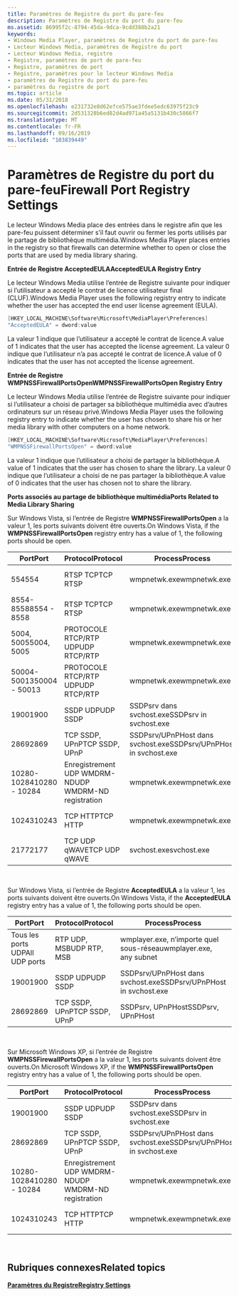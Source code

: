 ```yaml
---
title: Paramètres de Registre du port du pare-feu
description: Paramètres de Registre du port du pare-feu
ms.assetid: 86995f2c-8794-45da-9dca-9cdd388b2a21
keywords:
- Windows Media Player, paramètres de Registre du port de pare-feu
- Lecteur Windows Media, paramètres de Registre du port
- Lecteur Windows Media, registre
- Registre, paramètres de port de pare-feu
- Registre, paramètres de port
- Registre, paramètres pour le lecteur Windows Media
- paramètres de Registre du port du pare-feu
- paramètres du registre de port
ms.topic: article
ms.date: 05/31/2018
ms.openlocfilehash: e231732e8d62efce575ae3fdee5edc63975f23c9
ms.sourcegitcommit: 2d531328b6ed82d4ad971a45a5131b430c5866f7
ms.translationtype: MT
ms.contentlocale: fr-FR
ms.lasthandoff: 09/16/2019
ms.locfileid: "103839449"
---
```

# <a name="firewall-port-registry-settings"></a><span data-ttu-id="b2ea4-111">Paramètres de Registre du port du pare-feu</span><span class="sxs-lookup"><span data-stu-id="b2ea4-111">Firewall Port Registry Settings</span></span>

<span data-ttu-id="b2ea4-112">Le lecteur Windows Media place des entrées dans le registre afin que les pare-feu puissent déterminer s’il faut ouvrir ou fermer les ports utilisés par le partage de bibliothèque multimédia.</span><span class="sxs-lookup"><span data-stu-id="b2ea4-112">Windows Media Player places entries in the registry so that firewalls can determine whether to open or close the ports that are used by media library sharing.</span></span>

<span data-ttu-id="b2ea4-113">**Entrée de Registre AcceptedEULA**</span><span class="sxs-lookup"><span data-stu-id="b2ea4-113">**AcceptedEULA Registry Entry**</span></span>

<span data-ttu-id="b2ea4-114">Le lecteur Windows Media utilise l’entrée de Registre suivante pour indiquer si l’utilisateur a accepté le contrat de licence utilisateur final (CLUF).</span><span class="sxs-lookup"><span data-stu-id="b2ea4-114">Windows Media Player uses the following registry entry to indicate whether the user has accepted the end user license agreement (EULA).</span></span>


```C++
[HKEY_LOCAL_MACHINE\Software\Microsoft\MediaPlayer\Preferences]
"AcceptedEULA" = dword:value
```



<span data-ttu-id="b2ea4-115">La valeur 1 indique que l’utilisateur a accepté le contrat de licence.</span><span class="sxs-lookup"><span data-stu-id="b2ea4-115">A value of 1 indicates that the user has accepted the license agreement.</span></span> <span data-ttu-id="b2ea4-116">La valeur 0 indique que l’utilisateur n’a pas accepté le contrat de licence.</span><span class="sxs-lookup"><span data-stu-id="b2ea4-116">A value of 0 indicates that the user has not accepted the license agreement.</span></span>

<span data-ttu-id="b2ea4-117">**Entrée de Registre WMPNSSFirewallPortsOpen**</span><span class="sxs-lookup"><span data-stu-id="b2ea4-117">**WMPNSSFirewallPortsOpen Registry Entry**</span></span>

<span data-ttu-id="b2ea4-118">Le lecteur Windows Media utilise l’entrée de Registre suivante pour indiquer si l’utilisateur a choisi de partager sa bibliothèque multimédia avec d’autres ordinateurs sur un réseau privé.</span><span class="sxs-lookup"><span data-stu-id="b2ea4-118">Windows Media Player uses the following registry entry to indicate whether the user has chosen to share his or her media library with other computers on a home network.</span></span>


```C++
[HKEY_LOCAL_MACHINE\Software\Microsoft\MediaPlayer\Preferences]
"WMPNSSFirewallPortsOpen" = dword:value
```



<span data-ttu-id="b2ea4-119">La valeur 1 indique que l’utilisateur a choisi de partager la bibliothèque.</span><span class="sxs-lookup"><span data-stu-id="b2ea4-119">A value of 1 indicates that the user has chosen to share the library.</span></span> <span data-ttu-id="b2ea4-120">La valeur 0 indique que l’utilisateur a choisi de ne pas partager la bibliothèque.</span><span class="sxs-lookup"><span data-stu-id="b2ea4-120">A value of 0 indicates that the user has chosen not to share the library.</span></span>

<span data-ttu-id="b2ea4-121">**Ports associés au partage de bibliothèque multimédia**</span><span class="sxs-lookup"><span data-stu-id="b2ea4-121">**Ports Related to Media Library Sharing**</span></span>

<span data-ttu-id="b2ea4-122">Sur Windows Vista, si l’entrée de Registre **WMPNSSFirewallPortsOpen** a la valeur 1, les ports suivants doivent être ouverts.</span><span class="sxs-lookup"><span data-stu-id="b2ea4-122">On Windows Vista, if the **WMPNSSFirewallPortsOpen** registry entry has a value of 1, the following ports should be open.</span></span>



| <span data-ttu-id="b2ea4-123">Port</span><span class="sxs-lookup"><span data-stu-id="b2ea4-123">Port</span></span>          | <span data-ttu-id="b2ea4-124">Protocol</span><span class="sxs-lookup"><span data-stu-id="b2ea4-124">Protocol</span></span>                  | <span data-ttu-id="b2ea4-125">Process</span><span class="sxs-lookup"><span data-stu-id="b2ea4-125">Process</span></span>                         | <span data-ttu-id="b2ea4-126">Sens</span><span class="sxs-lookup"><span data-stu-id="b2ea4-126">Direction</span></span>            |
|---------------|---------------------------|---------------------------------|----------------------|
| <span data-ttu-id="b2ea4-127">554</span><span class="sxs-lookup"><span data-stu-id="b2ea4-127">554</span></span>           | <span data-ttu-id="b2ea4-128">RTSP TCP</span><span class="sxs-lookup"><span data-stu-id="b2ea4-128">TCP RTSP</span></span>                  | <span data-ttu-id="b2ea4-129">wmpnetwk.exe</span><span class="sxs-lookup"><span data-stu-id="b2ea4-129">wmpnetwk.exe</span></span>                    | <span data-ttu-id="b2ea4-130">entrant et sortant</span><span class="sxs-lookup"><span data-stu-id="b2ea4-130">inbound and outbound</span></span> |
| <span data-ttu-id="b2ea4-131">8554-8558</span><span class="sxs-lookup"><span data-stu-id="b2ea4-131">8554 - 8558</span></span>   | <span data-ttu-id="b2ea4-132">RTSP TCP</span><span class="sxs-lookup"><span data-stu-id="b2ea4-132">TCP RTSP</span></span>                  | <span data-ttu-id="b2ea4-133">wmpnetwk.exe</span><span class="sxs-lookup"><span data-stu-id="b2ea4-133">wmpnetwk.exe</span></span>                    | <span data-ttu-id="b2ea4-134">entrant et sortant</span><span class="sxs-lookup"><span data-stu-id="b2ea4-134">inbound and outbound</span></span> |
| <span data-ttu-id="b2ea4-135">5004, 5005</span><span class="sxs-lookup"><span data-stu-id="b2ea4-135">5004, 5005</span></span>    | <span data-ttu-id="b2ea4-136">PROTOCOLE RTCP/RTP UDP</span><span class="sxs-lookup"><span data-stu-id="b2ea4-136">UDP RTCP/RTP</span></span>              | <span data-ttu-id="b2ea4-137">wmpnetwk.exe</span><span class="sxs-lookup"><span data-stu-id="b2ea4-137">wmpnetwk.exe</span></span>                    | <span data-ttu-id="b2ea4-138">entrant et sortant</span><span class="sxs-lookup"><span data-stu-id="b2ea4-138">inbound and outbound</span></span> |
| <span data-ttu-id="b2ea4-139">50004-50013</span><span class="sxs-lookup"><span data-stu-id="b2ea4-139">50004 - 50013</span></span> | <span data-ttu-id="b2ea4-140">PROTOCOLE RTCP/RTP UDP</span><span class="sxs-lookup"><span data-stu-id="b2ea4-140">UDP RTCP/RTP</span></span>              | <span data-ttu-id="b2ea4-141">wmpnetwk.exe</span><span class="sxs-lookup"><span data-stu-id="b2ea4-141">wmpnetwk.exe</span></span>                    | <span data-ttu-id="b2ea4-142">entrant et sortant</span><span class="sxs-lookup"><span data-stu-id="b2ea4-142">inbound and outbound</span></span> |
| <span data-ttu-id="b2ea4-143">1900</span><span class="sxs-lookup"><span data-stu-id="b2ea4-143">1900</span></span>          | <span data-ttu-id="b2ea4-144">SSDP UDP</span><span class="sxs-lookup"><span data-stu-id="b2ea4-144">UDP SSDP</span></span>                  | <span data-ttu-id="b2ea4-145">SSDPsrv dans svchost.exe</span><span class="sxs-lookup"><span data-stu-id="b2ea4-145">SSDPsrv in svchost.exe</span></span>          | <span data-ttu-id="b2ea4-146">entrant et sortant</span><span class="sxs-lookup"><span data-stu-id="b2ea4-146">inbound and outbound</span></span> |
| <span data-ttu-id="b2ea4-147">2869</span><span class="sxs-lookup"><span data-stu-id="b2ea4-147">2869</span></span>          | <span data-ttu-id="b2ea4-148">TCP SSDP, UPnP</span><span class="sxs-lookup"><span data-stu-id="b2ea4-148">TCP SSDP, UPnP</span></span>            | <span data-ttu-id="b2ea4-149">SSDPsrv/UPnPHost dans svchost.exe</span><span class="sxs-lookup"><span data-stu-id="b2ea4-149">SSDPsrv/UPnPHost in svchost.exe</span></span> | <span data-ttu-id="b2ea4-150">Vers l’intérieur de la ville</span><span class="sxs-lookup"><span data-stu-id="b2ea4-150">inbound</span></span>              |
| <span data-ttu-id="b2ea4-151">10280-10284</span><span class="sxs-lookup"><span data-stu-id="b2ea4-151">10280 - 10284</span></span> | <span data-ttu-id="b2ea4-152">Enregistrement UDP WMDRM-ND</span><span class="sxs-lookup"><span data-stu-id="b2ea4-152">UDP WMDRM-ND registration</span></span> | <span data-ttu-id="b2ea4-153">wmpnetwk.exe</span><span class="sxs-lookup"><span data-stu-id="b2ea4-153">wmpnetwk.exe</span></span>                    | <span data-ttu-id="b2ea4-154">entrant et sortant</span><span class="sxs-lookup"><span data-stu-id="b2ea4-154">inbound and outbound</span></span> |
| <span data-ttu-id="b2ea4-155">10243</span><span class="sxs-lookup"><span data-stu-id="b2ea4-155">10243</span></span>         | <span data-ttu-id="b2ea4-156">TCP HTTP</span><span class="sxs-lookup"><span data-stu-id="b2ea4-156">TCP HTTP</span></span>                  | <span data-ttu-id="b2ea4-157">wmpnetwk.exe</span><span class="sxs-lookup"><span data-stu-id="b2ea4-157">wmpnetwk.exe</span></span>                    | <span data-ttu-id="b2ea4-158">Vers l’intérieur de la ville</span><span class="sxs-lookup"><span data-stu-id="b2ea4-158">inbound</span></span>              |
| <span data-ttu-id="b2ea4-159">2177</span><span class="sxs-lookup"><span data-stu-id="b2ea4-159">2177</span></span>          | <span data-ttu-id="b2ea4-160">TCP UDP qWAVE</span><span class="sxs-lookup"><span data-stu-id="b2ea4-160">TCP UDP qWAVE</span></span>             | <span data-ttu-id="b2ea4-161">svchost.exe</span><span class="sxs-lookup"><span data-stu-id="b2ea4-161">svchost.exe</span></span>                     | <span data-ttu-id="b2ea4-162">entrant et sortant</span><span class="sxs-lookup"><span data-stu-id="b2ea4-162">inbound and outbound</span></span> |



 

<span data-ttu-id="b2ea4-163">Sur Windows Vista, si l’entrée de Registre **AcceptedEULA** a la valeur 1, les ports suivants doivent être ouverts.</span><span class="sxs-lookup"><span data-stu-id="b2ea4-163">On Windows Vista, if the **AcceptedEULA** registry entry has a value of 1, the following ports should be open.</span></span>



| <span data-ttu-id="b2ea4-164">Port</span><span class="sxs-lookup"><span data-stu-id="b2ea4-164">Port</span></span>          | <span data-ttu-id="b2ea4-165">Protocol</span><span class="sxs-lookup"><span data-stu-id="b2ea4-165">Protocol</span></span>       | <span data-ttu-id="b2ea4-166">Process</span><span class="sxs-lookup"><span data-stu-id="b2ea4-166">Process</span></span>                         | <span data-ttu-id="b2ea4-167">Sens</span><span class="sxs-lookup"><span data-stu-id="b2ea4-167">Direction</span></span>            |
|---------------|----------------|---------------------------------|----------------------|
| <span data-ttu-id="b2ea4-168">Tous les ports UDP</span><span class="sxs-lookup"><span data-stu-id="b2ea4-168">All UDP ports</span></span> | <span data-ttu-id="b2ea4-169">RTP UDP, MSB</span><span class="sxs-lookup"><span data-stu-id="b2ea4-169">UDP RTP, MSB</span></span>   | <span data-ttu-id="b2ea4-170">wmplayer.exe, n’importe quel sous-réseau</span><span class="sxs-lookup"><span data-stu-id="b2ea4-170">wmplayer.exe, any subnet</span></span>        | <span data-ttu-id="b2ea4-171">Vers l’intérieur de la ville</span><span class="sxs-lookup"><span data-stu-id="b2ea4-171">inbound</span></span>              |
| <span data-ttu-id="b2ea4-172">1900</span><span class="sxs-lookup"><span data-stu-id="b2ea4-172">1900</span></span>          | <span data-ttu-id="b2ea4-173">SSDP UDP</span><span class="sxs-lookup"><span data-stu-id="b2ea4-173">UDP SSDP</span></span>       | <span data-ttu-id="b2ea4-174">SSDPsrv/UPnPHost dans svchost.exe</span><span class="sxs-lookup"><span data-stu-id="b2ea4-174">SSDPsrv/UPnPHost in svchost.exe</span></span> | <span data-ttu-id="b2ea4-175">entrant et sortant</span><span class="sxs-lookup"><span data-stu-id="b2ea4-175">inbound and outbound</span></span> |
| <span data-ttu-id="b2ea4-176">2869</span><span class="sxs-lookup"><span data-stu-id="b2ea4-176">2869</span></span>          | <span data-ttu-id="b2ea4-177">TCP SSDP, UPnP</span><span class="sxs-lookup"><span data-stu-id="b2ea4-177">TCP SSDP, UPnP</span></span> | <span data-ttu-id="b2ea4-178">SSDPsrv, UPnPHost</span><span class="sxs-lookup"><span data-stu-id="b2ea4-178">SSDPsrv, UPnPHost</span></span>               | <span data-ttu-id="b2ea4-179">Vers l’intérieur de la ville</span><span class="sxs-lookup"><span data-stu-id="b2ea4-179">inbound</span></span>              |



 

<span data-ttu-id="b2ea4-180">Sur Microsoft Windows XP, si l’entrée de Registre **WMPNSSFirewallPortsOpen** a la valeur 1, les ports suivants doivent être ouverts.</span><span class="sxs-lookup"><span data-stu-id="b2ea4-180">On Microsoft Windows XP, if the **WMPNSSFirewallPortsOpen** registry entry has a value of 1, the following ports should be open.</span></span>



| <span data-ttu-id="b2ea4-181">Port</span><span class="sxs-lookup"><span data-stu-id="b2ea4-181">Port</span></span>          | <span data-ttu-id="b2ea4-182">Protocol</span><span class="sxs-lookup"><span data-stu-id="b2ea4-182">Protocol</span></span>                  | <span data-ttu-id="b2ea4-183">Process</span><span class="sxs-lookup"><span data-stu-id="b2ea4-183">Process</span></span>                         | <span data-ttu-id="b2ea4-184">Sens</span><span class="sxs-lookup"><span data-stu-id="b2ea4-184">Direction</span></span>            |
|---------------|---------------------------|---------------------------------|----------------------|
| <span data-ttu-id="b2ea4-185">1900</span><span class="sxs-lookup"><span data-stu-id="b2ea4-185">1900</span></span>          | <span data-ttu-id="b2ea4-186">SSDP UDP</span><span class="sxs-lookup"><span data-stu-id="b2ea4-186">UDP SSDP</span></span>                  | <span data-ttu-id="b2ea4-187">SSDPsrv dans svchost.exe</span><span class="sxs-lookup"><span data-stu-id="b2ea4-187">SSDPsrv in svchost.exe</span></span>          | <span data-ttu-id="b2ea4-188">entrant et sortant</span><span class="sxs-lookup"><span data-stu-id="b2ea4-188">inbound and outbound</span></span> |
| <span data-ttu-id="b2ea4-189">2869</span><span class="sxs-lookup"><span data-stu-id="b2ea4-189">2869</span></span>          | <span data-ttu-id="b2ea4-190">TCP SSDP, UPnP</span><span class="sxs-lookup"><span data-stu-id="b2ea4-190">TCP SSDP, UPnP</span></span>            | <span data-ttu-id="b2ea4-191">SSDPsrv/UPnPHost dans svchost.exe</span><span class="sxs-lookup"><span data-stu-id="b2ea4-191">SSDPsrv/UPnPHost in svchost.exe</span></span> | <span data-ttu-id="b2ea4-192">Vers l’intérieur de la ville</span><span class="sxs-lookup"><span data-stu-id="b2ea4-192">inbound</span></span>              |
| <span data-ttu-id="b2ea4-193">10280-10284</span><span class="sxs-lookup"><span data-stu-id="b2ea4-193">10280 - 10284</span></span> | <span data-ttu-id="b2ea4-194">Enregistrement UDP WMDRM-ND</span><span class="sxs-lookup"><span data-stu-id="b2ea4-194">UDP WMDRM-ND registration</span></span> | <span data-ttu-id="b2ea4-195">wmpnetwk.exe</span><span class="sxs-lookup"><span data-stu-id="b2ea4-195">wmpnetwk.exe</span></span>                    | <span data-ttu-id="b2ea4-196">entrant et sortant</span><span class="sxs-lookup"><span data-stu-id="b2ea4-196">inbound and outbound</span></span> |
| <span data-ttu-id="b2ea4-197">10243</span><span class="sxs-lookup"><span data-stu-id="b2ea4-197">10243</span></span>         | <span data-ttu-id="b2ea4-198">TCP HTTP</span><span class="sxs-lookup"><span data-stu-id="b2ea4-198">TCP HTTP</span></span>                  | <span data-ttu-id="b2ea4-199">wmpnetwk.exe</span><span class="sxs-lookup"><span data-stu-id="b2ea4-199">wmpnetwk.exe</span></span>                    | <span data-ttu-id="b2ea4-200">Vers l’intérieur de la ville</span><span class="sxs-lookup"><span data-stu-id="b2ea4-200">inbound</span></span>              |



 

## <a name="related-topics"></a><span data-ttu-id="b2ea4-201">Rubriques connexes</span><span class="sxs-lookup"><span data-stu-id="b2ea4-201">Related topics</span></span>

<dl> <dt>

[<span data-ttu-id="b2ea4-202">**Paramètres du Registre**</span><span class="sxs-lookup"><span data-stu-id="b2ea4-202">**Registry Settings**</span></span>](registry-settings.md)
</dt> </dl>

 

 




